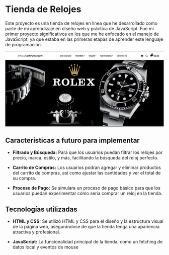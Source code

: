 # Tienda de Relojes

Este proyecto es una tienda de relojes en línea que he desarrollado como parte de mi aprendizaje en diseño web y práctica de JavaScript. Fue mi primer proyecto significativos en los que me he enfocado en el manejo de JavaScript, ya que estaba en las primeras etapas de aprender este lenguaje de programación.

![Portafolio Preview](./imgs/project4.png)

## Características a futuro para implementar
  
- **Filtrado y Búsqueda:** Para que los usuarios puedan filtrar los relojes por precio, marca, estilo, y más, facilitando la búsqueda del reloj perfecto.

- **Carrito de Compras:** Los usuarios podran agregar y eliminar productos del carrito de compras, así como ajustar las cantidades y ver el total de su compra.

- **Proceso de Pago:** Se simulara un proceso de pago básico para que los usuarios puedan experimentar cómo sería comprar un reloj en la tienda.

## Tecnologías utilizadas

- **HTML y CSS:** Se utilizó HTML y CSS para el diseño y la estructura visual de la página web, asegurándose de que la tienda tenga una apariencia atractiva y profesional.

- **JavaScript:** La funcionalidad principal de la tienda, como un fetching de datos local y eventos de mouse

